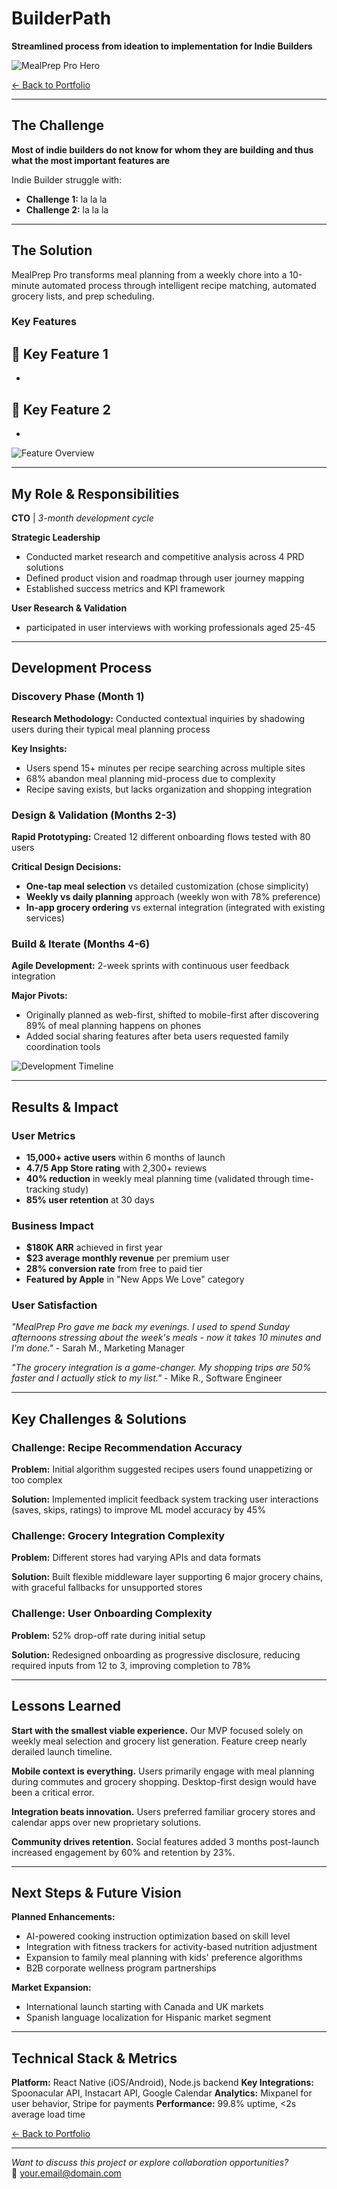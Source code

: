 <!-- ---
 
## My Role

---

## Execution

---

## Challenges & Achievements

### Challenges

### Achievements -->

# BuilderPath
**Streamlined process from ideation to implementation for Indie Builders**

![MealPrep Pro Hero](../assets/products/builder-path.png)

[← Back to Portfolio](../README.md)

---

## The Challenge

**Most of indie builders do not know for whom they are building and thus what the most important features are**

Indie Builder struggle with:
- **Challenge 1:** la la la
- **Challenge 2:** la la la

---

## The Solution

MealPrep Pro transforms meal planning from a weekly chore into a 10-minute automated process through intelligent recipe matching, automated grocery lists, and prep scheduling.

### Key Features

**🎯 Key Feature 1**
- 
- 

**📝 Key Feature 2**
- 
- 


![Feature Overview](../assets/products/builder-path-features.png)

---

## My Role & Responsibilities

**CTO** | *3-month development cycle*

**Strategic Leadership**
- Conducted market research and competitive analysis across 4 PRD solutions
- Defined product vision and roadmap through user journey mapping
- Established success metrics and KPI framework

**User Research & Validation**
- participated in user interviews with working professionals aged 25-45


---

## Development Process

### Discovery Phase (Month 1)
**Research Methodology:** Conducted contextual inquiries by shadowing users during their typical meal planning process

**Key Insights:**
- Users spend 15+ minutes per recipe searching across multiple sites
- 68% abandon meal planning mid-process due to complexity
- Recipe saving exists, but lacks organization and shopping integration

### Design & Validation (Months 2-3)
**Rapid Prototyping:** Created 12 different onboarding flows tested with 80 users

**Critical Design Decisions:**
- **One-tap meal selection** vs detailed customization (chose simplicity)
- **Weekly vs daily planning** approach (weekly won with 78% preference)
- **In-app grocery ordering** vs external integration (integrated with existing services)

### Build & Iterate (Months 4-6)
**Agile Development:** 2-week sprints with continuous user feedback integration

**Major Pivots:**
- Originally planned as web-first, shifted to mobile-first after discovering 89% of meal planning happens on phones
- Added social sharing features after beta users requested family coordination tools

![Development Timeline](../assets/products/mealprep-timeline.png)

---

## Results & Impact

### User Metrics
- **15,000+ active users** within 6 months of launch
- **4.7/5 App Store rating** with 2,300+ reviews
- **40% reduction** in weekly meal planning time (validated through time-tracking study)
- **85% user retention** at 30 days

### Business Impact
- **$180K ARR** achieved in first year
- **$23 average monthly revenue** per premium user
- **28% conversion rate** from free to paid tier
- **Featured by Apple** in "New Apps We Love" category

### User Satisfaction
*"MealPrep Pro gave me back my evenings. I used to spend Sunday afternoons stressing about the week's meals - now it takes 10 minutes and I'm done."* - Sarah M., Marketing Manager

*"The grocery integration is a game-changer. My shopping trips are 50% faster and I actually stick to my list."* - Mike R., Software Engineer

---

## Key Challenges & Solutions

### Challenge: Recipe Recommendation Accuracy
**Problem:** Initial algorithm suggested recipes users found unappetizing or too complex

**Solution:** Implemented implicit feedback system tracking user interactions (saves, skips, ratings) to improve ML model accuracy by 45%

### Challenge: Grocery Integration Complexity  
**Problem:** Different stores had varying APIs and data formats

**Solution:** Built flexible middleware layer supporting 6 major grocery chains, with graceful fallbacks for unsupported stores

### Challenge: User Onboarding Complexity
**Problem:** 52% drop-off rate during initial setup

**Solution:** Redesigned onboarding as progressive disclosure, reducing required inputs from 12 to 3, improving completion to 78%

---

## Lessons Learned

**Start with the smallest viable experience.** Our MVP focused solely on weekly meal selection and grocery list generation. Feature creep nearly derailed launch timeline.

**Mobile context is everything.** Users primarily engage with meal planning during commutes and grocery shopping. Desktop-first design would have been a critical error.

**Integration beats innovation.** Users preferred familiar grocery stores and calendar apps over new proprietary solutions.

**Community drives retention.** Social features added 3 months post-launch increased engagement by 60% and retention by 23%.

---

## Next Steps & Future Vision

**Planned Enhancements:**
- AI-powered cooking instruction optimization based on skill level
- Integration with fitness trackers for activity-based nutrition adjustment  
- Expansion to family meal planning with kids' preference algorithms
- B2B corporate wellness program partnerships

**Market Expansion:**
- International launch starting with Canada and UK markets
- Spanish language localization for Hispanic market segment

---

## Technical Stack & Metrics

**Platform:** React Native (iOS/Android), Node.js backend
**Key Integrations:** Spoonacular API, Instacart API, Google Calendar
**Analytics:** Mixpanel for user behavior, Stripe for payments
**Performance:** 99.8% uptime, <2s average load time

[← Back to Portfolio](../README.md)

---

*Want to discuss this project or explore collaboration opportunities?*  
📧 [your.email@domain.com](mailto:your.email@domain.com)